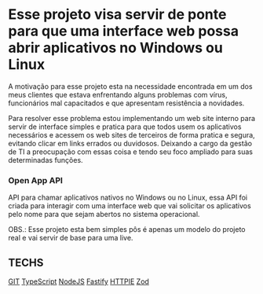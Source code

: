 # Esse projeto visa servir de ponte para que uma interface web possa abrir aplicativos no Windows ou Linux

A motivação para esse projeto esta na necessidade encontrada em um dos meus clientes que estava enfrentando alguns problemas com vírus, funcionários mal capacitados e que apresentam resistência a novidades.

Para resolver esse problema estou implementando um web site interno para servir de interface simples e pratica para que todos usem os aplicativos necessários e acessem os web sites de terceiros de forma pratica e segura, evitando clicar em links errados ou duvidosos. Deixando a cargo da gestão de TI a preocupação com essas coisa e tendo seu foco ampliado para suas determinadas funções.

### Open App API
 API para chamar aplicativos nativos no Windows ou no Linux, essa API foi criada para interagir com uma interface web que vai solicitar os aplicativos pelo nome para que sejam abertos no sistema operacional.


OBS.: Esse projeto esta bem simples pôs é apenas um modelo do projeto real e vai servir de base para uma live.

## TECHS 
[GIT](https://git-scm.com/)
[TypeScript](https://www.typescriptlang.org/)
[NodeJS](https://nodejs.org/)
[Fastify](https://www.fastify.io)
[HTTPIE](https://httpie.io/)
[Zod](https://zod.dev/)